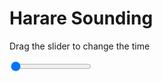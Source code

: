 <h1>Harare Sounding</h1>
<p>Drag the slider to change the time</p>

<div class="slidecontainer">
<input oninput='setImage(this)' class="slider" type="range" min="0" max="1" value="0" step="1" />
<img id='img'/>
</div>

<script>
var img = document.getElementById('img');
var img_array = ['/assets/images/skwt/skd_harare_wrfout_d01_2020-04-15_12:00:00.png',];
function setImage(obj)
{
        var value = obj.value;
        img.src = img_array[value];

}
</script>
